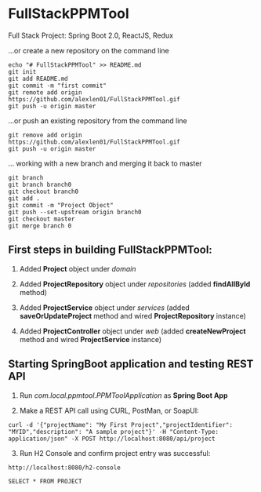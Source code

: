 # FullStackPPMTool
Full Stack Project: Spring Boot 2.0, ReactJS, Redux

...or create a new repository on the command line

```
echo "# FullStackPPMTool" >> README.md
git init
git add README.md
git commit -m "first commit"
git remote add origin https://github.com/alexlen01/FullStackPPMTool.gif
git push -u origin master
```
...or push an existing repository from the command line

```
git remove add origin https://github.com/alexlen01/FullStackPPMTool.gif
git push -u origin master
```

... working with a new branch and merging it back to master

```
git branch
git branch branch0
git checkout branch0
git add .
git commit -m "Project Object"
git push --set-upstream origin branch0
git checkout master
git merge branch 0
```

## First steps in building FullStackPPMTool:

1. Added **Project** object under _domain_

2. Added **ProjectRepository** object under _repositories_ (added **findAllById** method)

3. Added **ProjectService** object under _services_ (added **saveOrUpdateProject** method and wired **ProjectRepository** instance)

4. Added **ProjectController** object under _web_ (added **createNewProject** method and wired **ProjectService** instance)

## Starting SpringBoot application and testing REST API

1. Run _com.local.ppmtool.PPMToolApplication_ as **Spring Boot App**

2. Make a REST API call using CURL, PostMan, or SoapUI:

```
curl -d '{"projectName": "My First Project","projectIdentifier": "MYID","description": "A sample project"}' -H "Content-Type: application/json" -X POST http://localhost:8080/api/project
```

3. Run H2 Console and confirm project entry was successful:

```
http://localhost:8080/h2-console

SELECT * FROM PROJECT
```

